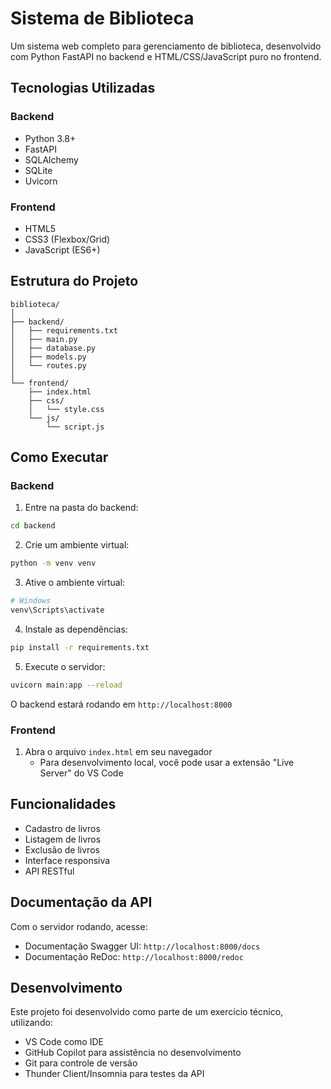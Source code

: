 # Sistema de Biblioteca

Um sistema web completo para gerenciamento de biblioteca, desenvolvido com Python FastAPI no backend e HTML/CSS/JavaScript puro no frontend.

## Tecnologias Utilizadas

### Backend
- Python 3.8+
- FastAPI
- SQLAlchemy
- SQLite
- Uvicorn

### Frontend
- HTML5
- CSS3 (Flexbox/Grid)
- JavaScript (ES6+)

## Estrutura do Projeto

```
biblioteca/
│
├── backend/
│   ├── requirements.txt
│   ├── main.py
│   ├── database.py
│   ├── models.py
│   └── routes.py
│
└── frontend/
    ├── index.html
    ├── css/
    │   └── style.css
    └── js/
        └── script.js
```

## Como Executar

### Backend

1. Entre na pasta do backend:
```bash
cd backend
```

2. Crie um ambiente virtual:
```bash
python -m venv venv
```

3. Ative o ambiente virtual:
```bash
# Windows
venv\Scripts\activate
```

4. Instale as dependências:
```bash
pip install -r requirements.txt
```

5. Execute o servidor:
```bash
uvicorn main:app --reload
```

O backend estará rodando em `http://localhost:8000`

### Frontend

1. Abra o arquivo `index.html` em seu navegador
   - Para desenvolvimento local, você pode usar a extensão "Live Server" do VS Code

## Funcionalidades

- Cadastro de livros
- Listagem de livros
- Exclusão de livros
- Interface responsiva
- API RESTful

## Documentação da API

Com o servidor rodando, acesse:
- Documentação Swagger UI: `http://localhost:8000/docs`
- Documentação ReDoc: `http://localhost:8000/redoc`

## Desenvolvimento

Este projeto foi desenvolvido como parte de um exercício técnico, utilizando:
- VS Code como IDE
- GitHub Copilot para assistência no desenvolvimento
- Git para controle de versão
- Thunder Client/Insomnia para testes da API
